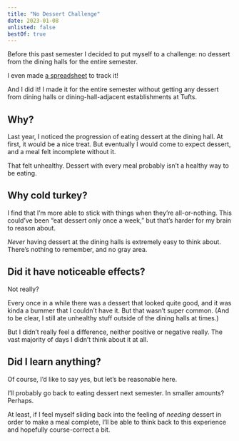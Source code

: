 ```yaml
---
title: "No Dessert Challenge"
date: 2023-01-08
unlisted: false
bestOf: true
---
```


Before this past semester I decided to put myself to a challenge: no dessert from the dining halls for the entire semester.

I even made [a spreadsheet](https://docs.google.com/spreadsheets/d/1LhZgB-AMSOBz21-hqI0MY-qPtUj7pWxDbF2lJ1QdfJk) to track it!

And I did it! I made it for the entire semester without getting any dessert from dining halls or dining-hall-adjacent establishments at Tufts.

## Why?

Last year, I noticed the progression of eating dessert at the dining hall. At first, it would be a nice treat. But eventually I would come to expect dessert, and a meal felt incomplete without it.

That felt unhealthy. Dessert with every meal probably isn’t a healthy way to be eating.

## Why cold turkey?

I find that I’m more able to stick with things when they’re all-or-nothing. This could’ve been “eat dessert only once a week,” but that’s harder for my brain to reason about.

_Never_ having dessert at the dining halls is extremely easy to think about. There’s nothing to remember, and no gray area.

## Did it have noticeable effects?

Not really?

Every once in a while there was a dessert that looked quite good, and it was kinda a bummer that I couldn’t have it. But that wasn’t super common. (And to be clear, I still ate unhealthy stuff outside of the dining halls at times.)

But I didn’t really feel a difference, neither positive or negative really. The vast majority of days I didn’t think about it at all.

## Did I learn anything?

Of course, I’d like to say yes, but let’s be reasonable here.

I’ll probably go back to eating dessert next semester. In smaller amounts? Perhaps.

At least, if I feel myself sliding back into the feeling of _needing_ dessert in order to make a meal complete, I’ll be able to think back to this experience and hopefully course-correct a bit.

